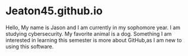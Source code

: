 # Jeaton45.github.io
Hello, My name is Jason and I am currently in my sophomore year. I am studying cybersecurity. My favorite animal is a dog. Something I am interested in learning this semester is more about GitHub,as I am new to using this software.
